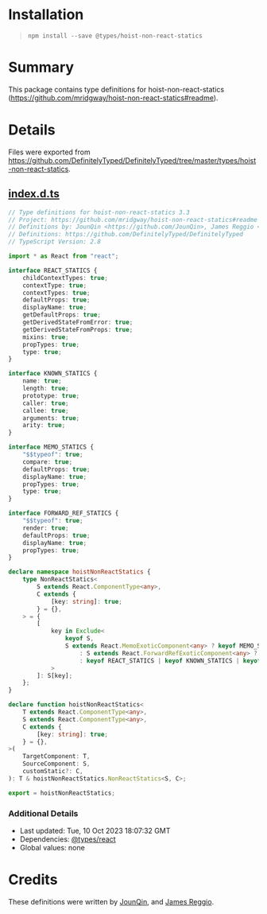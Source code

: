 # Installation
> `npm install --save @types/hoist-non-react-statics`

# Summary
This package contains type definitions for hoist-non-react-statics (https://github.com/mridgway/hoist-non-react-statics#readme).

# Details
Files were exported from https://github.com/DefinitelyTyped/DefinitelyTyped/tree/master/types/hoist-non-react-statics.
## [index.d.ts](https://github.com/DefinitelyTyped/DefinitelyTyped/tree/master/types/hoist-non-react-statics/index.d.ts)
````ts
// Type definitions for hoist-non-react-statics 3.3
// Project: https://github.com/mridgway/hoist-non-react-statics#readme
// Definitions by: JounQin <https://github.com/JounQin>, James Reggio <https://github.com/jamesreggio>
// Definitions: https://github.com/DefinitelyTyped/DefinitelyTyped
// TypeScript Version: 2.8

import * as React from "react";

interface REACT_STATICS {
    childContextTypes: true;
    contextType: true;
    contextTypes: true;
    defaultProps: true;
    displayName: true;
    getDefaultProps: true;
    getDerivedStateFromError: true;
    getDerivedStateFromProps: true;
    mixins: true;
    propTypes: true;
    type: true;
}

interface KNOWN_STATICS {
    name: true;
    length: true;
    prototype: true;
    caller: true;
    callee: true;
    arguments: true;
    arity: true;
}

interface MEMO_STATICS {
    "$$typeof": true;
    compare: true;
    defaultProps: true;
    displayName: true;
    propTypes: true;
    type: true;
}

interface FORWARD_REF_STATICS {
    "$$typeof": true;
    render: true;
    defaultProps: true;
    displayName: true;
    propTypes: true;
}

declare namespace hoistNonReactStatics {
    type NonReactStatics<
        S extends React.ComponentType<any>,
        C extends {
            [key: string]: true;
        } = {},
    > = {
        [
            key in Exclude<
                keyof S,
                S extends React.MemoExoticComponent<any> ? keyof MEMO_STATICS | keyof C
                    : S extends React.ForwardRefExoticComponent<any> ? keyof FORWARD_REF_STATICS | keyof C
                    : keyof REACT_STATICS | keyof KNOWN_STATICS | keyof C
            >
        ]: S[key];
    };
}

declare function hoistNonReactStatics<
    T extends React.ComponentType<any>,
    S extends React.ComponentType<any>,
    C extends {
        [key: string]: true;
    } = {},
>(
    TargetComponent: T,
    SourceComponent: S,
    customStatic?: C,
): T & hoistNonReactStatics.NonReactStatics<S, C>;

export = hoistNonReactStatics;

````

### Additional Details
 * Last updated: Tue, 10 Oct 2023 18:07:32 GMT
 * Dependencies: [@types/react](https://npmjs.com/package/@types/react)
 * Global values: none

# Credits
These definitions were written by [JounQin](https://github.com/JounQin), and [James Reggio](https://github.com/jamesreggio).
